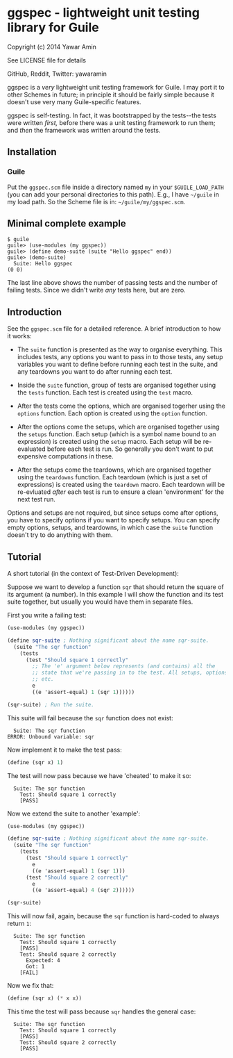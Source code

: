 # ggspec - lightweight unit testing library for Guile

Copyright (c) 2014 Yawar Amin

See LICENSE file for details

GitHub, Reddit, Twitter: yawaramin

ggspec is a _very_ lightweight unit testing framework for Guile. I may
port it to other Schemes in future; in principle it should be fairly
simple because it doesn't use very many Guile-specific features.

ggspec is self-testing. In fact, it was bootstrapped by the tests--the
tests were written _first,_ before there was a unit testing framework to
run them; and _then_ the framework was written around the tests.

## Installation

### Guile

Put the `ggspec.scm` file inside a directory named `my` in your
`$GUILE_LOAD_PATH` (you can add your personal directories to this path).
E.g., I have `~/guile` in my load path. So the Scheme file is in:
`~/guile/my/ggspec.scm`.

## Minimal complete example

```
$ guile
guile> (use-modules (my ggspec))
guile> (define demo-suite (suite "Hello ggspec" end))
guile> (demo-suite)
  Suite: Hello ggspec
(0 0)
```

The last line above shows the number of passing tests and the number of
failing tests. Since we didn't write _any_ tests here, but are zero.

## Introduction

See the `ggspec.scm` file for a detailed reference. A brief introduction
to how it works:

  - The `suite` function is presented as the way to organise everything.
    This includes tests, any options you want to pass in to those tests,
    any setup variables you want to define before running each test in
    the suite, and any teardowns you want to do after running each test.

  - Inside the `suite` function, group of tests are organised together
    using the `tests` function. Each test is created using the `test`
    macro.

  - After the tests come the options, which are organised togerher using
    the `options` function. Each option is created using the `option`
    function.

  - After the options come the setups, which are organised together
    using the `setups` function. Each setup (which is a symbol name
    bound to an expression) is created using the `setup` macro. Each
    setup will be re-evaluated before each test is run. So generally you
    don't want to put expensive computations in these.

  - After the setups come the teardowns, which are organised together
    using the `teardowns` function. Each teardown (which is just a set
    of expressions) is created using the `teardown` macro. Each teardown
    will be re-evluated _after_ each test is run to ensure a clean
    'environment' for the next test run.

Options and setups are not required, but since setups come after
options, you have to specify options if you want to specify setups. You
can specify empty options, setups, and teardowns, in which case the
`suite` function doesn't try to do anything with them.

## Tutorial

A short tutorial (in the context of Test-Driven Development):

Suppose we want to develop a function `sqr` that should return the
square of its argument (a number). In this example I will show the
function and its test suite together, but usually you would have them in
separate files.

First you write a failing test:

```scheme
(use-modules (my ggspec))

(define sqr-suite ; Nothing significant about the name sqr-suite.
  (suite "The sqr function"
    (tests
      (test "Should square 1 correctly"
        ;; The 'e' argument below represents (and contains) all the
        ;; state that we're passing in to the test. All setups, options,
        ;; etc.
        e
        ((e 'assert-equal) 1 (sqr 1))))))

(sqr-suite) ; Run the suite.
```

This suite will fail because the `sqr` function does not exist:

```
  Suite: The sqr function
ERROR: Unbound variable: sqr
```

Now implement it to make the test pass:

```scheme
(define (sqr x) 1)
```

The test will now pass because we have 'cheated' to make it so:

```
  Suite: The sqr function
    Test: Should square 1 correctly
    [PASS]
```

Now we extend the suite to another 'example':

```scheme
(use-modules (my ggspec))

(define sqr-suite ; Nothing significant about the name sqr-suite.
  (suite "The sqr function"
    (tests
      (test "Should square 1 correctly"
        e
        ((e 'assert-equal) 1 (sqr 1)))
      (test "Should square 2 correctly"
        e
        ((e 'assert-equal) 4 (sqr 2))))))

(sqr-suite)
```

This will now fail, again, because the `sqr` function is hard-coded to
always return `1`:

```
  Suite: The sqr function
    Test: Should square 1 correctly
    [PASS]
    Test: Should square 2 correctly
      Expected: 4
      Got: 1
    [FAIL]
```

Now we fix that:

```scheme
(define (sqr x) (* x x))
```

This time the test will pass because `sqr` handles the general case:

```
  Suite: The sqr function
    Test: Should square 1 correctly
    [PASS]
    Test: Should square 2 correctly
    [PASS]
```

